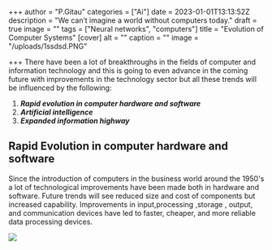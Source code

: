 +++
author = "P.Gitau"
categories = ["Ai"]
date = 2023-01-01T13:13:52Z
description = "We can’t imagine a world without computers today."
draft = true
image = ""
tags = ["Neural networks", "computers"]
title = "Evolution of Computer Systems"
[cover]
alt = ""
caption = ""
image = "/uploads/1ssdsd.PNG"

+++
There have been a lot of breakthroughs in the fields of computer and information technology and this is going to even advance in the coming future with improvements in the technology sector but all these trends will be influenced by the following:

1. **_Rapid evolution in computer hardware and software_** 
2. **_Artificial intelligence_**
3. **_Expanded information highway_**

## Rapid Evolution in computer hardware and software

Since the introduction of computers in the business world around the 1950's a lot of technological improvements have been made both in hardware and software. Future trends will see reduced size and cost of components but increased capability. Improvements in input,processing ,storage , output, and communication devices have led to faster, cheaper, and more reliable data processing devices. 

![](/uploads/fghfdgfds.PNG)